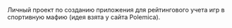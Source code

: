 Личный проект по созданию приложения для рейтингового учета игр в спортивную мафию (идея взята у сайта Polemica).